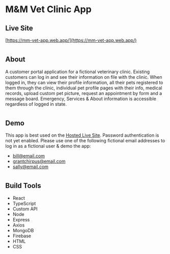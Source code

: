# M&M Vet Clinic App

## Live Site

[https://mm-vet-app.web.app/](https://mm-vet-app.web.app/)

#

## About

A customer portal application for a fictional veterinary clinic. Existing customers can log in and see their information on file with the clinic. When logged in, they can view their profile information, all their pets registered to them through the clinic, individual pet profile pages with their info, medical records, upload custom pet picture, request an appointment by form and a message board. Emergency, Services & About information is accessible regardless of logged in state.

#

## Demo

This app is best used on the [Hosted Live Site](https://mm-vet-app.web.app/). Password authentication is not yet enabled. Please use one of the following fictional email addresses to log in as a fictional user & demo the app:

- bill@email.com
- grantchirpus@email.com
- sally@email.com

#

## Build Tools

- React
- TypeScript
- Custom API
- Node
- Express
- Axios
- MongoDB
- Firebase
- HTML
- CSS
